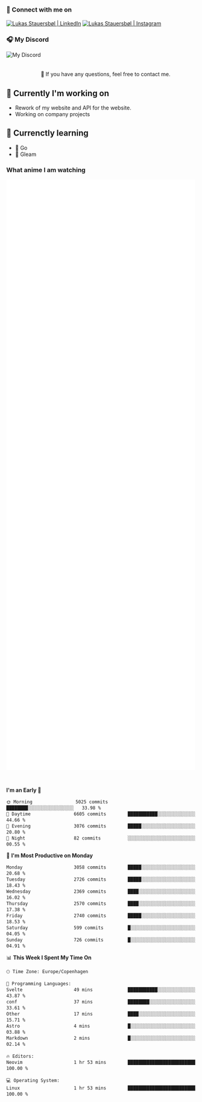 ### 🔗 Connect with me on
<a href="https://www.instagram.com/lukas_stauersbol" target="_blank"><img align="center" src="https://raw.githubusercontent.com/stauersbol/stauersbol/main/images/instagram.svg" alt="Lukas Stauersbøl | LinkedIn" width="30px"/></a>
<a href="https://www.linkedin.com/in/lukas-stauersbol/" target="_blank"><img align="center" src="https://raw.githubusercontent.com/stauersbol/stauersbol/main/images/linkedin.svg" alt="Lukas Stauersbøl | Instagram" width="30px"/></a>

<p align="center">
 <h3>🎧 My Discord</h3>
 <img align="left" height="55px" src="https://discord.c99.nl/widget/theme-2/147806323323568128.png" alt="My Discord" />
</p>

<br/>
<br/>
<br/>
💬 If you have any questions, feel free to contact me.

## 🔭 Currently I'm working on
- Rework of my website and API for the website.
- Working on company projects
 
## 🌱 Currenctly learning
- 💙 Go
- 💜 Gleam

### What anime I am watching
<a href="https://anilist.co/user/slashiy/" align="center"><img align="center" width="500px" src="metrics.plugin.personal.anilist.svg" /></a>

<br/>

<!--START_SECTION:waka-->
**I'm an Early 🐤** 

```text
🌞 Morning                5025 commits        ████████░░░░░░░░░░░░░░░░░   33.98 % 
🌆 Daytime                6605 commits        ███████████░░░░░░░░░░░░░░   44.66 % 
🌃 Evening                3076 commits        █████░░░░░░░░░░░░░░░░░░░░   20.80 % 
🌙 Night                  82 commits          ░░░░░░░░░░░░░░░░░░░░░░░░░   00.55 % 
```
📅 **I'm Most Productive on Monday** 

```text
Monday                   3058 commits        █████░░░░░░░░░░░░░░░░░░░░   20.68 % 
Tuesday                  2726 commits        █████░░░░░░░░░░░░░░░░░░░░   18.43 % 
Wednesday                2369 commits        ████░░░░░░░░░░░░░░░░░░░░░   16.02 % 
Thursday                 2570 commits        ████░░░░░░░░░░░░░░░░░░░░░   17.38 % 
Friday                   2740 commits        █████░░░░░░░░░░░░░░░░░░░░   18.53 % 
Saturday                 599 commits         █░░░░░░░░░░░░░░░░░░░░░░░░   04.05 % 
Sunday                   726 commits         █░░░░░░░░░░░░░░░░░░░░░░░░   04.91 % 
```


📊 **This Week I Spent My Time On** 

```text
🕑︎ Time Zone: Europe/Copenhagen

💬 Programming Languages: 
Svelte                   49 mins             ███████████░░░░░░░░░░░░░░   43.87 % 
conf                     37 mins             ████████░░░░░░░░░░░░░░░░░   33.61 % 
Other                    17 mins             ████░░░░░░░░░░░░░░░░░░░░░   15.71 % 
Astro                    4 mins              █░░░░░░░░░░░░░░░░░░░░░░░░   03.88 % 
Markdown                 2 mins              █░░░░░░░░░░░░░░░░░░░░░░░░   02.14 % 

🔥 Editors: 
Neovim                   1 hr 53 mins        █████████████████████████   100.00 % 

💻 Operating System: 
Linux                    1 hr 53 mins        █████████████████████████   100.00 % 
```


<!--END_SECTION:waka-->
